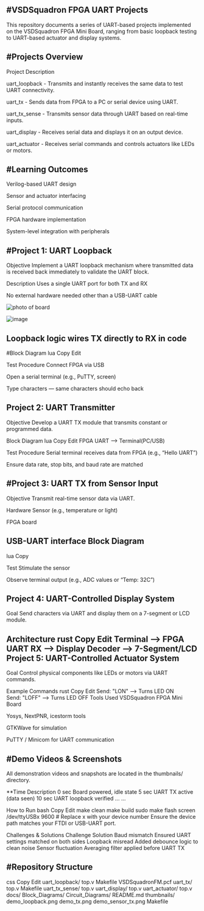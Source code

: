 #VSDSquadron FPGA UART Projects
---
This repository documents a series of UART-based projects implemented on the VSDSquadron FPGA Mini Board, ranging from basic loopback testing to UART-based actuator and display systems.

#Projects Overview
---
Project	Description

uart_loopback - Transmits and instantly receives the same data to test UART connectivity.

uart_tx - Sends data from FPGA to a PC or serial device using UART.

uart_tx_sense - Transmits sensor data through UART based on real-time inputs.

uart_display -	Receives serial data and displays it on an output device.

uart_actuator - Receives serial commands and controls actuators like LEDs or motors.

#Learning Outcomes
---
Verilog-based UART design

Sensor and actuator interfacing

Serial protocol communication

FPGA hardware implementation

System-level integration with peripherals

#Project 1: UART Loopback
---
Objective
Implement a UART loopback mechanism where transmitted data is received back immediately to validate the UART block.

Description
Uses a single UART port for both TX and RX

No external hardware needed other than a USB-UART cable

![photo of board](https://github.com/user-attachments/assets/b972e11a-5843-4319-8759-b9a3023e4086)

![image](https://github.com/user-attachments/assets/255d0845-7820-4f52-8c4c-f15b117fad59)


Loopback logic wires TX directly to RX in code
---
#Block Diagram
lua
Copy
Edit

Test Procedure
Connect FPGA via USB

Open a serial terminal (e.g., PuTTY, screen)

Type characters — same characters should echo back

Project 2: UART Transmitter
---
Objective
Develop a UART TX module that transmits constant or programmed data.

Block Diagram
lua
Copy
Edit
FPGA UART --> Terminal(PC/USB)

Test Procedure
Serial terminal receives data from FPGA (e.g., “Hello UART”)

Ensure data rate, stop bits, and baud rate are matched

#Project 3: UART TX from Sensor Input
---
Objective
Transmit real-time sensor data via UART.

Hardware
Sensor (e.g., temperature or light)

FPGA board

USB-UART interface
Block Diagram
---
lua
Copy

Test
Stimulate the sensor

Observe terminal output (e.g., ADC values or “Temp: 32C”)

Project 4: UART-Controlled Display System
---
Goal
Send characters via UART and display them on a 7-segment or LCD module.

Architecture
rust
Copy
Edit
Terminal --> FPGA UART RX --> Display Decoder --> 7-Segment/LCD
Project 5: UART-Controlled Actuator System
---
Goal
Control physical components like LEDs or motors via UART commands.

Example Commands
rust
Copy
Edit
Send: "LON"  --> Turns LED ON  
Send: "LOFF" --> Turns LED OFF
Tools Used
VSDSquadron FPGA Mini Board

Yosys, NextPNR, icestorm tools

GTKWave for simulation

PuTTY / Minicom for UART communication

#Demo Videos & Screenshots
---
All demonstration videos and snapshots are located in the thumbnails/ directory.

**Time	Description
0 sec	Board powered, idle state
5 sec	UART TX active (data seen)
10 sec	UART loopback verified
...	...

How to Run
bash
Copy
Edit
make clean
make build
sudo make flash
screen /dev/ttyUSBx 9600  # Replace x with your device number
Ensure the device path matches your FTDI or USB-UART port.

Challenges & Solutions
Challenge	Solution
Baud mismatch	Ensured UART settings matched on both sides
Loopback misread	Added debounce logic to clean noise
Sensor fluctuation	Averaging filter applied before UART TX

#Repository Structure
---
css
Copy
Edit
uart_loopback/
top.v
Makefile
VSDSquadronFM.pcf
uart_tx/
top.v
Makefile
uart_tx_sense/
 top.v
 uart_display/
 top.v
 uart_actuator/
 top.v
 docs/
Block_Diagrams/
Circuit_Diagrams/
README.md
thumbnails/
demo_loopback.png
 demo_tx.png
 demo_sensor_tx.png
 Makefile





